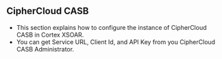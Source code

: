 ## CipherCloud CASB
- This section explains how to configure the instance of CipherCloud CASB in Cortex XSOAR.
- You can get Service URL, Client Id, and API Key from you CipherCloud CASB Administrator.